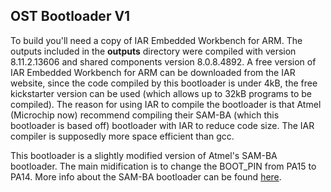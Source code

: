  ## OST Bootloader V1
 
To build you'll need a copy of IAR Embedded Workbench for ARM.  The outputs included in the __outputs__ directory were compiled with version 8.11.2.13606
and shared components version 8.0.8.4892.
A free version of IAR Embedded Workbench for ARM can be downloaded from the IAR website, since the code compiled by this bootloader is under 4kB, the
free kickstarter version can be used (which allows up to 32kB programs to be compiled).  The reason for using IAR to compile the bootloader is that
Atmel (Microchip now) recommend compiling their SAM-BA (which this bootloader is based off) bootloader with IAR to reduce code size.  The IAR compiler
is supposedly more space efficient than gcc.

This bootloader is a slightly modified version of Atmel's SAM-BA bootloader.  The main midification is to change the BOOT_PIN from PA15 to PA14.  More info about the SAM-BA bootloader can be found [here](http://www.atmel.com/tools/ATMELSAM-BAIN-SYSTEMPROGRAMMER.aspx).
